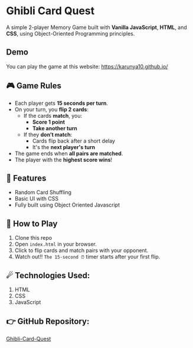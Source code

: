 # Ghibli Card Quest

A simple 2-player Memory Game built with **Vanilla JavaScript**, **HTML**, and **CSS**, using Object-Oriented Programming principles.

## Demo

You can play the game at this website: https://karunya10.github.io/

## 🎮 Game Rules

- Each player gets **15 seconds per turn**.
- On your turn, you **flip 2 cards**:
  - If the cards **match**, you:
    - **Score 1 point**
    - **Take another turn**
  - If they **don’t match**:
    - Cards flip back after a short delay
    - It's the **next player's turn**
- The game ends when **all pairs are matched**.
- The player with the **highest score wins**!

## 🚀 Features

- Random Card Shuffling
- Basic UI with CSS
- Fully built using Object Oriented Javascript

## 🤼 How to Play

1. Clone this repo
2. Open `index.html` in your browser.
3. Click to flip cards and match pairs with your opponent.
4. Watch out!! `The 15-second ⏰` timer starts after your first flip.

## ☄ Technologies Used:

1. HTML
2. CSS
3. JavaScript

## 👉 GitHub Repository:

[Ghibli-Card-Quest](https://github.com/karunya10/karunya10.github.io)
